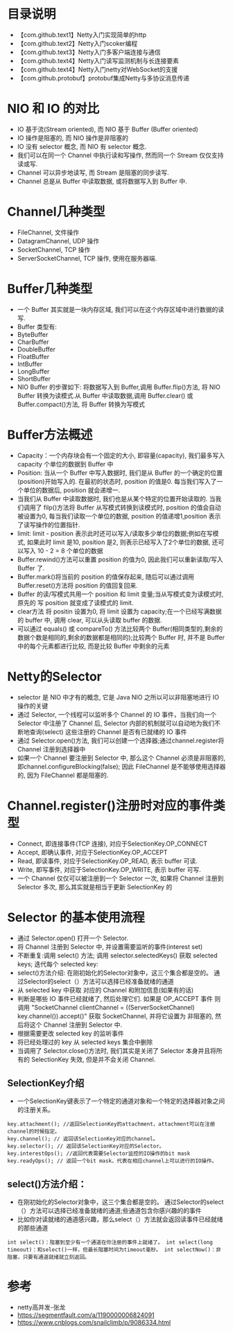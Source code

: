 
# 目录说明
- 【com.github.text1】Netty入门实现简单的http  
- 【com.github.text2】Netty入门scoker编程
- 【com.github.text3】Netty入门多客户端连接与通信
- 【com.github.text4】Netty入门读写监测机制与长连接要素
- 【com.github.text4】Netty入门netty对WebSocket的支援
- 【com.github.protobuf】protobuf集成Netty与多协议消息传递

# NIO 和 IO 的对比
- IO 基于流(Stream oriented), 而 NIO 基于 Buffer (Buffer oriented)
- IO 操作是阻塞的, 而 NIO 操作是非阻塞的
- IO 没有 selector 概念, 而 NIO 有 selector 概念.
- 我们可以在同一个 Channel 中执行读和写操作, 然而同一个 Stream 仅仅支持读或写.
- Channel 可以异步地读写, 而 Stream 是阻塞的同步读写.
- Channel 总是从 Buffer 中读取数据, 或将数据写入到 Buffer 中.

# Channel几种类型
- FileChannel, 文件操作
- DatagramChannel, UDP 操作
- SocketChannel, TCP 操作
- ServerSocketChannel, TCP 操作, 使用在服务器端.

# Buffer几种类型
- 一个 Buffer 其实就是一块内存区域, 我们可以在这个内存区域中进行数据的读写.
- Buffer 类型有:
- ByteBuffer
- CharBuffer
- DoubleBuffer
- FloatBuffer
- IntBuffer
- LongBuffer
- ShortBuffer
- NIO Buffer 的步骤如下: 将数据写入到 Buffer,调用 Buffer.flip()方法, 将 NIO Buffer 转换为读模式.从 Buffer 中读取数据,调用 Buffer.clear() 或 Buffer.compact()方法, 将 Buffer 转换为写模式

#  Buffer方法概述
- Capacity：一个内存块会有一个固定的大小, 即容量(capacity), 我们最多写入capacity 个单位的数据到 Buffer 中
- Position: 当从一个 Buffer 中写入数据时, 我们是从 Buffer 的一个确定的位置(position)开始写入的. 在最初的状态时, position 的值是0. 每当我们写入了一个单位的数据后, position 就会递增一.
- 当我们从 Buffer 中读取数据时, 我们也是从某个特定的位置开始读取的. 当我们调用了 filp()方法将 Buffer 从写模式转换到读模式时, position 的值会自动被设置为0, 每当我们读取一个单位的数据, position 的值递增1,position 表示了读写操作的位置指针.
- limit:  limit - position 表示此时还可以写入/读取多少单位的数据;例如在写模式, 如果此时 limit 是10, position 是2, 则表示已经写入了2个单位的数据, 还可以写入 10 - 2 = 8 个单位的数据
- Buffer.rewind()方法可以重置 position 的值为0, 因此我们可以重新读取/写入 Buffer 了.
- Buffer.mark()将当前的 position 的值保存起来, 随后可以通过调用 Buffer.reset()方法将 position 的值回复回来.
- Buffer 的读/写模式共用一个 position 和 limit 变量;当从写模式变为读模式时, 原先的 写 position 就变成了读模式的 limit.
- clear方法 将 positin 设置为0, 将 limit 设置为 capacity;在一个已经写满数据的 buffer 中, 调用 clear, 可以从头读取 buffer 的数据.
- 可以通过 equals() 或 compareTo() 方法比较两个 Buffer(相同类型的,剩余的数据个数是相同的,剩余的数据都是相同的);比较两个 Buffer 时, 并不是 Buffer 中的每个元素都进行比较, 而是比较 Buffer 中剩余的元素


# Netty的Selector
- selector 是 NIO 中才有的概念, 它是 Java NIO 之所以可以非阻塞地进行 IO 操作的关键
- 通过 Selector, 一个线程可以监听多个 Channel 的 IO 事件，当我们向一个 Selector 中注册了 Channel 后, Selector 内部的机制就可以自动地为我们不断地查询(select) 这些注册的 Channel 是否有已就绪的 IO 事件
- 通过 Selector.open()方法, 我们可以创建一个选择器;通过channel.register将 Channel 注册到选择器中
- 如果一个 Channel 要注册到 Selector 中, 那么这个 Channel 必须是非阻塞的, 即channel.configureBlocking(false); 因此 FileChannel 是不能够使用选择器的, 因为 FileChannel 都是阻塞的.

# Channel.register()注册时对应的事件类型
- Connect, 即连接事件(TCP 连接), 对应于SelectionKey.OP_CONNECT
- Accept, 即确认事件, 对应于SelectionKey.OP_ACCEPT
- Read, 即读事件, 对应于SelectionKey.OP_READ, 表示 buffer 可读.
- Write, 即写事件, 对应于SelectionKey.OP_WRITE, 表示 buffer 可写.
- 一个 Channel 仅仅可以被注册到一个 Selector 一次, 如果将 Channel 注册到 Selector 多次, 那么其实就是相当于更新 SelectionKey 的

# Selector 的基本使用流程
- 通过 Selector.open() 打开一个 Selector.
- 将 Channel 注册到 Selector 中, 并设置需要监听的事件(interest set)
- 不断重复:调用 select() 方法; 调用 selector.selectedKeys() 获取 selected keys; 迭代每个 selected key:
- select()方法介绍: 在刚初始化的Selector对象中，这三个集合都是空的。 通过Selector的select（）方法可以选择已经准备就绪的通道 
- 从 selected key 中获取 对应的 Channel 和附加信息(如果有的话)
- 判断是哪些 IO 事件已经就绪了, 然后处理它们. 如果是 OP_ACCEPT 事件 则调用 "SocketChannel clientChannel = ((ServerSocketChannel) key.channel()).accept()" 获取 SocketChannel, 并将它设置为 非阻塞的, 然后将这个 Channel 注册到 Selector 中.
- 根据需要更改 selected key 的监听事件
- 将已经处理过的 key 从 selected keys 集合中删除
- 当调用了 Selector.close()方法时, 我们其实是关闭了 Selector 本身并且将所有的 SelectionKey 失效, 但是并不会关闭 Channel.

## SelectionKey介绍
- 一个SelectionKey键表示了一个特定的通道对象和一个特定的选择器对象之间的注册关系。

```
key.attachment(); //返回SelectionKey的attachment，attachment可以在注册channel的时候指定。
key.channel(); // 返回该SelectionKey对应的channel。
key.selector(); // 返回该SelectionKey对应的Selector。
key.interestOps(); //返回代表需要Selector监控的IO操作的bit mask
key.readyOps(); // 返回一个bit mask，代表在相应channel上可以进行的IO操作。
```
## select()方法介绍：
- 在刚初始化的Selector对象中，这三个集合都是空的。 通过Selector的select（）方法可以选择已经准备就绪的通道;些通道包含你感兴趣的的事件
- 比如你对读就绪的通道感兴趣，那么select（）方法就会返回读事件已经就绪的那些通道

``
int select()：阻塞到至少有一个通道在你注册的事件上就绪了。
int select(long timeout)：和select()一样，但最长阻塞时间为timeout毫秒。
int selectNow()：非阻塞，只要有通道就绪就立刻返回。
``

# 参考
- netty高并发-张龙
- https://segmentfault.com/a/1190000006824091
- https://www.cnblogs.com/snailclimb/p/9086334.html